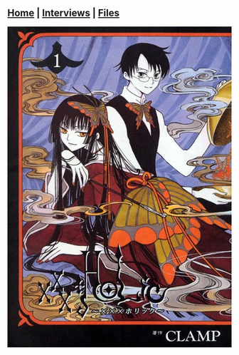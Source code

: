 ## [Home](/) | [Interviews](/tabs/interviews) | [Files](/tabs/files) 



![ALT TEXT](Holic_Volume_1.webp)
